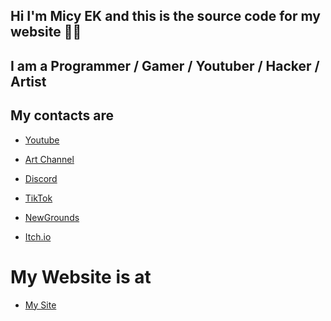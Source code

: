## Hi I'm Micy EK and this is the source code for my website 👋🏼


## I am a Programmer / Gamer / Youtuber / Hacker / Artist


## My contacts are
- [Youtube]

- [Art Channel]

- [Discord]

- [TikTok]

- [NewGrounds]

- [Itch.io]


# My Website is at
- [My Site]


[Youtube]: https://www.youtube.com/channel/UCN64HS7m4tB7DhXaOz44_Ow
[Art Channel]: https://www.youtube.com/@MicyEKART
[Discord]: https://discord.com/invite/c24Yr9TE2W
[My Site]: https://micyek.github.io
[TikTok]: https://www.tiktok.com/@micy_ek
[NewGrounds]: https://micyekyt.newgrounds.com/
[Itch.io]: https://micyek.itch.io/
